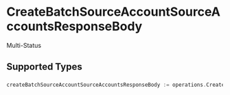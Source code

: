 # CreateBatchSourceAccountSourceAccountsResponseBody

Multi-Status


## Supported Types

### 

```go
createBatchSourceAccountSourceAccountsResponseBody := operations.CreateCreateBatchSourceAccountSourceAccountsResponseBodyArrayOfCreateBatchSourceAccount1([]operations.CreateBatchSourceAccount1{/* values here */})
```

